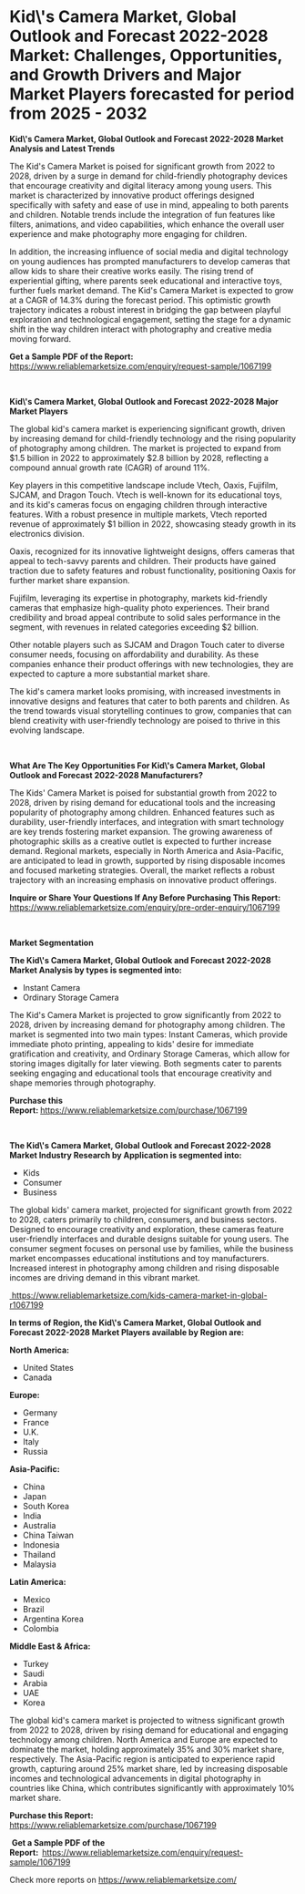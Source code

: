 <p><h1>Kid\'s Camera Market, Global Outlook and Forecast 2022-2028 Market: Challenges, Opportunities, and Growth Drivers and Major Market Players forecasted for period from 2025 - 2032</h1></p><p><strong>Kid\'s Camera Market, Global Outlook and Forecast 2022-2028 Market Analysis and Latest Trends</strong></p>
<p><p>The Kid's Camera Market is poised for significant growth from 2022 to 2028, driven by a surge in demand for child-friendly photography devices that encourage creativity and digital literacy among young users. This market is characterized by innovative product offerings designed specifically with safety and ease of use in mind, appealing to both parents and children. Notable trends include the integration of fun features like filters, animations, and video capabilities, which enhance the overall user experience and make photography more engaging for children.</p><p>In addition, the increasing influence of social media and digital technology on young audiences has prompted manufacturers to develop cameras that allow kids to share their creative works easily. The rising trend of experiential gifting, where parents seek educational and interactive toys, further fuels market demand. The Kid's Camera Market is expected to grow at a CAGR of 14.3% during the forecast period. This optimistic growth trajectory indicates a robust interest in bridging the gap between playful exploration and technological engagement, setting the stage for a dynamic shift in the way children interact with photography and creative media moving forward.</p></p>
<p><strong>Get a Sample PDF of the Report:&nbsp;</strong> <a href="https://www.reliablemarketsize.com/enquiry/request-sample/1067199?utm_campaign=2314&utm_medium=2&utm_source=Github&utm_content=ia&utm_term=21032025&utm_id=kids-camera-market-global-outlook-and-forecast-2022-2028">https://www.reliablemarketsize.com/enquiry/request-sample/1067199</a></p>
<p>&nbsp;</p>
<p><strong>Kid\'s Camera Market, Global Outlook and Forecast 2022-2028 Major Market Players</strong></p>
<p><p>The global kid's camera market is experiencing significant growth, driven by increasing demand for child-friendly technology and the rising popularity of photography among children. The market is projected to expand from $1.5 billion in 2022 to approximately $2.8 billion by 2028, reflecting a compound annual growth rate (CAGR) of around 11%.</p><p>Key players in this competitive landscape include Vtech, Oaxis, Fujifilm, SJCAM, and Dragon Touch. Vtech is well-known for its educational toys, and its kid's cameras focus on engaging children through interactive features. With a robust presence in multiple markets, Vtech reported revenue of approximately $1 billion in 2022, showcasing steady growth in its electronics division.</p><p>Oaxis, recognized for its innovative lightweight designs, offers cameras that appeal to tech-savvy parents and children. Their products have gained traction due to safety features and robust functionality, positioning Oaxis for further market share expansion.</p><p>Fujifilm, leveraging its expertise in photography, markets kid-friendly cameras that emphasize high-quality photo experiences. Their brand credibility and broad appeal contribute to solid sales performance in the segment, with revenues in related categories exceeding $2 billion.</p><p>Other notable players such as SJCAM and Dragon Touch cater to diverse consumer needs, focusing on affordability and durability. As these companies enhance their product offerings with new technologies, they are expected to capture a more substantial market share.</p><p>The kid's camera market looks promising, with increased investments in innovative designs and features that cater to both parents and children. As the trend towards visual storytelling continues to grow, companies that can blend creativity with user-friendly technology are poised to thrive in this evolving landscape.</p></p>
<p>&nbsp;</p>
<p><strong>What Are The Key Opportunities For Kid\'s Camera Market, Global Outlook and Forecast 2022-2028 Manufacturers?</strong></p>
<p><p>The Kids' Camera Market is poised for substantial growth from 2022 to 2028, driven by rising demand for educational tools and the increasing popularity of photography among children. Enhanced features such as durability, user-friendly interfaces, and integration with smart technology are key trends fostering market expansion. The growing awareness of photographic skills as a creative outlet is expected to further increase demand. Regional markets, especially in North America and Asia-Pacific, are anticipated to lead in growth, supported by rising disposable incomes and focused marketing strategies. Overall, the market reflects a robust trajectory with an increasing emphasis on innovative product offerings.</p></p>
<p><strong>Inquire or Share Your Questions If Any Before Purchasing This Report:</strong> <a href="https://www.reliablemarketsize.com/enquiry/pre-order-enquiry/1067199?utm_campaign=2314&utm_medium=2&utm_source=Github&utm_content=ia&utm_term=21032025&utm_id=kids-camera-market-global-outlook-and-forecast-2022-2028">https://www.reliablemarketsize.com/enquiry/pre-order-enquiry/1067199</a></p>
<p>&nbsp;</p>
<p><strong>Market Segmentation</strong></p>
<p><strong>The Kid\'s Camera Market, Global Outlook and Forecast 2022-2028 Market Analysis by types is segmented into:</strong></p>
<p><ul><li>Instant Camera</li><li>Ordinary Storage Camera</li></ul></p>
<p><p>The Kid's Camera Market is projected to grow significantly from 2022 to 2028, driven by increasing demand for photography among children. The market is segmented into two main types: Instant Cameras, which provide immediate photo printing, appealing to kids' desire for immediate gratification and creativity, and Ordinary Storage Cameras, which allow for storing images digitally for later viewing. Both segments cater to parents seeking engaging and educational tools that encourage creativity and shape memories through photography.</p></p>
<p><strong>Purchase this Report:&nbsp;</strong><a href="https://www.reliablemarketsize.com/purchase/1067199?utm_campaign=2314&utm_medium=2&utm_source=Github&utm_content=ia&utm_term=21032025&utm_id=kids-camera-market-global-outlook-and-forecast-2022-2028">https://www.reliablemarketsize.com/purchase/1067199</a></p>
<p>&nbsp;</p>
<p><strong>The Kid\'s Camera Market, Global Outlook and Forecast 2022-2028 Market Industry Research by Application is segmented into:</strong></p>
<p><ul><li>Kids</li><li>Consumer</li><li>Business</li></ul></p>
<p><p>The global kids' camera market, projected for significant growth from 2022 to 2028, caters primarily to children, consumers, and business sectors. Designed to encourage creativity and exploration, these cameras feature user-friendly interfaces and durable designs suitable for young users. The consumer segment focuses on personal use by families, while the business market encompasses educational institutions and toy manufacturers. Increased interest in photography among children and rising disposable incomes are driving demand in this vibrant market.</p></p>
<p><a href="https://www.reliablemarketsize.com/kids-camera-market-in-global-r1067199?utm_campaign=2314&utm_medium=2&utm_source=Github&utm_content=ia&utm_term=21032025&utm_id=kids-camera-market-global-outlook-and-forecast-2022-2028">&nbsp;https://www.reliablemarketsize.com/kids-camera-market-in-global-r1067199</a></p>
<p><strong>In terms of Region, the Kid\'s Camera Market, Global Outlook and Forecast 2022-2028 Market Players available by Region are:</strong></p>
<p>
    <p> <strong> North America: </strong>
        <ul>
            <li>United States</li>
            <li>Canada</li>
        </ul>
        </p> 
    <p> <strong> Europe: </strong>
        <ul>
            <li>Germany</li>
            <li>France</li>
            <li>U.K.</li>
            <li>Italy</li>
            <li>Russia</li>
        </ul>
        </p> 
    <p> <strong> Asia-Pacific: </strong>
        <ul>
            <li>China</li>
            <li>Japan</li>
            <li>South Korea</li>
            <li>India</li>
            <li>Australia</li>
            <li>China Taiwan</li>
            <li>Indonesia</li>
            <li>Thailand</li>
            <li>Malaysia</li>
        </ul>
        </p> 
    <p> <strong> Latin America: </strong>
        <ul>
            <li>Mexico</li>
            <li>Brazil</li>
            <li>Argentina Korea</li>
            <li>Colombia</li>
        </ul>
        </p> 
    <p> <strong> Middle East & Africa: </strong>
        <ul>
            <li>Turkey</li>
            <li>Saudi</li>
            <li>Arabia</li>
            <li>UAE</li>
            <li>Korea</li>
        </ul>
    </p>
    </p>
<p><p>The global kid's camera market is projected to witness significant growth from 2022 to 2028, driven by rising demand for educational and engaging technology among children. North America and Europe are expected to dominate the market, holding approximately 35% and 30% market share, respectively. The Asia-Pacific region is anticipated to experience rapid growth, capturing around 25% market share, led by increasing disposable incomes and technological advancements in digital photography in countries like China, which contributes significantly with approximately 10% market share.</p></p>
<p><strong>Purchase this Report: </strong><a href="https://www.reliablemarketsize.com/purchase/1067199?utm_campaign=2314&utm_medium=2&utm_source=Github&utm_content=ia&utm_term=21032025&utm_id=kids-camera-market-global-outlook-and-forecast-2022-2028">https://www.reliablemarketsize.com/purchase/1067199</a></p>
<p>&nbsp;<strong>Get a Sample PDF of the Report:&nbsp;&nbsp;</strong><a href="https://www.reliablemarketsize.com/enquiry/request-sample/1067199?utm_campaign=2314&utm_medium=2&utm_source=Github&utm_content=ia&utm_term=21032025&utm_id=kids-camera-market-global-outlook-and-forecast-2022-2028">https://www.reliablemarketsize.com/enquiry/request-sample/1067199</a></p>
<p><strong></strong></p>
<p>Check more reports on <a href="https://www.reliablemarketsize.com/?utm_campaign=2314&utm_medium=2&utm_source=Github&utm_content=ia&utm_term=21032025&utm_id=kids-camera-market-global-outlook-and-forecast-2022-2028">https://www.reliablemarketsize.com/</a></p>